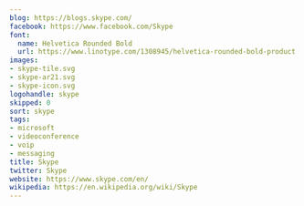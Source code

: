 ```yaml
---
blog: https://blogs.skype.com/
facebook: https://www.facebook.com/Skype
font:
  name: Helvetica Rounded Bold
  url: https://www.linotype.com/1308945/helvetica-rounded-bold-product.html
images:
- skype-tile.svg
- skype-ar21.svg
- skype-icon.svg
logohandle: skype
skipped: 0
sort: skype
tags:
- microsoft
- videoconference
- voip
- messaging
title: Skype
twitter: Skype
website: https://www.skype.com/en/
wikipedia: https://en.wikipedia.org/wiki/Skype
---
```

